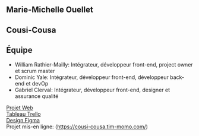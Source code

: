 ## Marie-Michelle Ouellet
## Cousi-Cousa
## Équipe
- William Rathier-Mailly: Intégrateur, développeur front-end, project owner et scrum master
- Dominic Yale: Intégrateur, développeur front-end, développeur back-end et devOp
- Gabriel Clerval: Intégrateur, développeur front-end, designer et assurance qualité

[Projet Web](https://tim-montmorency.com/timdoc/582-518MO/projet/)
<br>
[Tableau Trello](https://trello.com/b/rBKGaKD5/projet-web-gab-dom)
<br>
[Design Figma](https://www.figma.com/design/31NZYc149EJ5vCIsAkSq10/Untitled?node-id=0-1&node-type=CANVAS&t=43kLFVhAKeZ714Ps-0)
<br>
Projet mis-en ligne: (https://cousi-cousa.tim-momo.com/)
